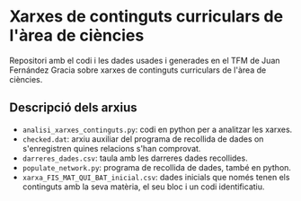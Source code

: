 # Xarxes de continguts curriculars de l'àrea de ciències
Repositori amb el codi i les dades usades i generades en el TFM de Juan Fernández Gracia sobre xarxes de continguts curriculars de l'àrea de ciències.
## Descripció dels arxius
- <code>analisi_xarxes_continguts.py</code>: codi en python per a analitzar les xarxes.
- <code>checked.dat</code>: arxiu auxiliar del programa de recollida de dades on s'enregistren quines relacions s'han comprovat.
- <code>darreres_dades.csv</code>: taula amb les darreres dades recollides.
- <code>populate_network.py</code>: programa de recollida de dades, també en python.
- <code>xarxa_FIS_MAT_QUI_BAT_inicial.csv</code>: dades inicials que només tenen els continguts amb la seva matèria, el seu bloc i un codi identificatiu.

